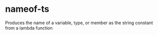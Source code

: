 # nameof-ts
Produces the name of a variable, type, or member as the string constant from a lambda function

